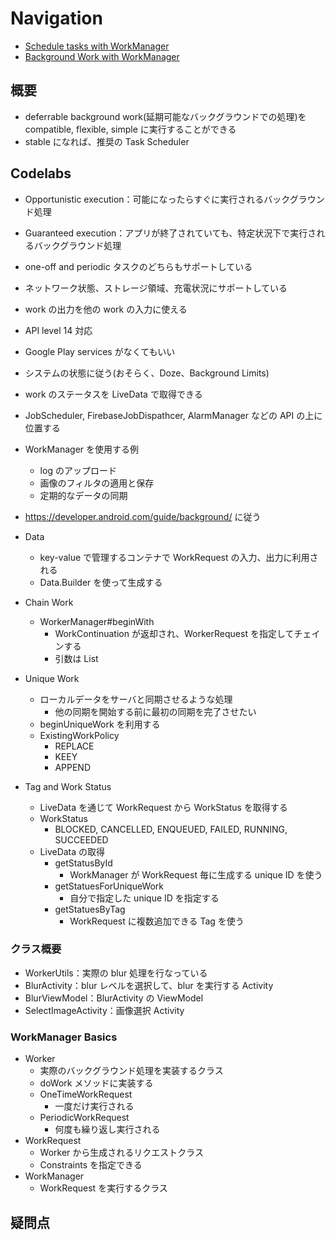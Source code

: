 # Navigation

* [Schedule tasks with WorkManager](https://developer.android.com/topic/libraries/architecture/workmanager)
* [Background Work with WorkManager](https://codelabs.developers.google.com/codelabs/android-workmanager/)

## 概要

* deferrable background work(延期可能なバックグラウンドでの処理)を compatible, flexible, simple に実行することができる
* stable になれば、推奨の Task Scheduler

## Codelabs

* Opportunistic execution：可能になったらすぐに実行されるバックグラウンド処理
* Guaranteed execution：アプリが終了されていても、特定状況下で実行されるバックグラウンド処理

* one-off and periodic タスクのどちらもサポートしている
* ネットワーク状態、ストレージ領域、充電状況にサポートしている
* work の出力を他の work の入力に使える
* API level 14 対応
* Google Play services がなくてもいい
* システムの状態に従う(おそらく、Doze、Background Limits)
* work のステータスを LiveData で取得できる

* JobScheduler, FirebaseJobDispathcer, AlarmManager などの API の上に位置する

* WorkManager を使用する例
  * log のアップロード
  * 画像のフィルタの適用と保存
  * 定期的なデータの同期
* https://developer.android.com/guide/background/ に従う

* Data
  * key-value で管理するコンテナで WorkRequest の入力、出力に利用される
  * Data.Builder を使って生成する

* Chain Work
  * WorkerManager#beginWith
    * WorkContinuation が返却され、WorkerRequest を指定してチェインする
    * 引数は List

* Unique Work
  * ローカルデータをサーバと同期させるような処理
    * 他の同期を開始する前に最初の同期を完了させたい
  * beginUniqueWork を利用する
  * ExistingWorkPolicy
    * REPLACE
    * KEEY
    * APPEND

* Tag and Work Status
  * LiveData を通じて WorkRequest から WorkStatus を取得する
  * WorkStatus
    * BLOCKED, CANCELLED, ENQUEUED, FAILED, RUNNING, SUCCEEDED
  * LiveData の取得
    * getStatusById
      * WorkManager が WorkRequest 毎に生成する unique ID を使う
    * getStatuesForUniqueWork
      * 自分で指定した unique ID を指定する
    * getStatuesByTag
      * WorkRequest に複数追加できる Tag を使う

### クラス概要

* WorkerUtils：実際の blur 処理を行なっている
* BlurActivity：blur レベルを選択して、blur を実行する Activity
* BlurViewModel：BlurActivity の ViewModel
* SelectImageActivity：画像選択 Activity

### WorkManager Basics

* Worker
  * 実際のバックグラウンド処理を実装するクラス
  * doWork メソッドに実装する
  * OneTimeWorkRequest
    * 一度だけ実行される
  * PeriodicWorkRequest
    * 何度も繰り返し実行される
* WorkRequest
  * Worker から生成されるリクエストクラス
  * Constraints を指定できる
* WorkManager
  * WorkRequest を実行するクラス


## 疑問点
